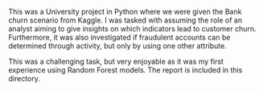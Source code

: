   This was a University project in Python where we were given the Bank churn scenario from Kaggle. I was tasked with assuming the role of an analyst aiming to give insights on which indicators lead to customer churn. Furthermore, it was also investigated if fraudulent accounts can be determined through activity, but only by using one other attribute.

  This was a challenging task, but very enjoyable as it was my first experience using Random Forest models. The report is included in this directory.
